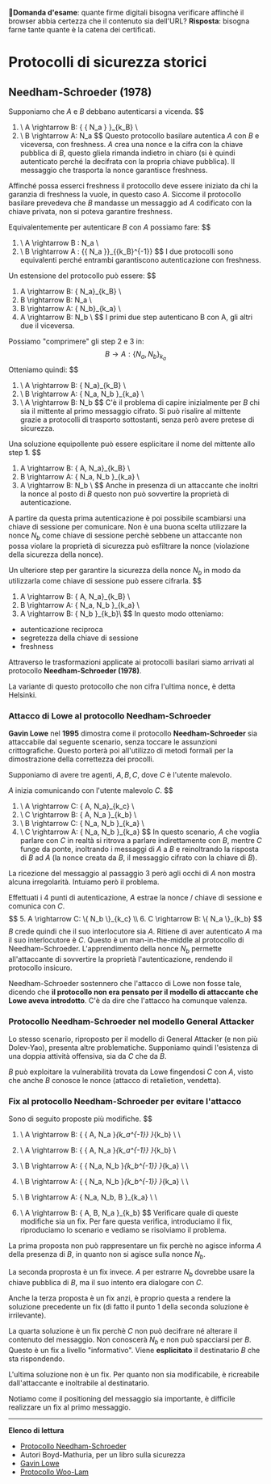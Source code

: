 :pencil:**Domanda d'esame**: quante firme digitali bisogna verificare affinché il browser abbia certezza che il contenuto sia dell'URL?
**Risposta**: bisogna farne tante quante è la catena dei certificati.

# Protocolli di sicurezza storici

## Needham-Schroeder (1978)

Supponiamo che $A$ e $B$ debbano autenticarsi a vicenda.
$$
1. \ A \rightarrow B: { \{ N_a \} }_{k_B} \\
2. \  B \rightarrow A: N_a
$$
Questo protocollo basilare autentica $A$ con $B$ e viceversa, con freshness.
$A$ crea una nonce e la cifra con la chiave pubblica di $B$, questo gliela rimanda indietro in chiaro (si è quindi autenticato perché la decifrata con la propria chiave pubblica). Il messaggio che trasporta la nonce garantisce freshness.

Affinché possa esserci freshness il protocollo deve essere iniziato da chi la garanzia di freshness la vuole, in questo caso $A$.
Siccome il protocollo basilare prevedeva che $B$ mandasse un messaggio ad $A$ codificato con la chiave privata, non si poteva garantire freshness.

Equivalentemente per autenticare $B$ con $A$ possiamo fare:
$$
1. \  A \rightarrow B : N_a \\ 
2. \ B \rightarrow A : {\{ N_a \}}_{{k_B}^{-1}}
$$
I due protocolli sono equivalenti perché entrambi garantiscono autenticazione con freshness.

Un estensione del protocollo può essere:
$$
1. A \rightarrow B: \{ N_a\}_{k_B} \\
2. B \rightarrow B: N_a \\
3. B \rightarrow A: \{ N_b\}_{k_a} \\
4. A \rightarrow B: N_b \\
$$
I primi due step autenticano B con A, gli altri due il viceversa.

Possiamo "comprimere" gli step 2 e 3 in:
$$
B \rightarrow A: \{ N_a, N_b \}_{k_a}
$$
Otteniamo quindi:
$$
1. \ A \rightarrow B: \{ N_a\}_{k_B} \\
2. \ B \rightarrow A: \{ N_a, N_b \}_{k_a} \\
3. \ A \rightarrow B: N_b
$$
C'è il problema di capire inizialmente per $B$ chi sia il mittente al primo messaggio cifrato. Si può risalire al mittente grazie a protocolli di trasporto sottostanti, senza però avere pretese di sicurezza.

Una soluzione equipollente può essere esplicitare il nome del mittente allo step **1**.
$$
1. A \rightarrow B: \{ A, N_a\}_{k_B} \\
2. B \rightarrow A: \{ N_a, N_b \}_{k_a} \\
3. A \rightarrow B: N_b \\
$$
Anche in presenza di un attaccante che inoltri la nonce al posto di $B$ questo non può sovvertire la proprietà di autenticazione.

A partire da questa prima autenticazione è poi possibile scambiarsi una chiave di sessione per comunicare.
Non è una buona scelta utilizzare la nonce $N_b$ come chiave di sessione perchè sebbene un attaccante non possa violare la proprietà di sicurezza può esfiltrare la nonce (violazione della sicurezza della nonce).

Un ulteriore step per garantire la sicurezza della nonce $N_b$ in modo da utilizzarla come chiave di sessione può essere cifrarla.
$$
1. A \rightarrow B: \{ A, N_a\}_{k_B} \\
2. B \rightarrow A: \{ N_a, N_b \}_{k_a} \\
3. A \rightarrow B: \{ N_b \}_{k_b}\\
$$
In questo modo otteniamo:

- autenticazione reciproca
- segretezza della chiave di sessione
- freshness

Attraverso le trasformazioni applicate ai protocolli basilari siamo arrivati al protocollo **Needham-Schroeder (1978)**.

La variante di questo protocollo che non cifra l'ultima nonce, è detta Helsinki.

### Attacco di Lowe al protocollo Needham-Schroeder

**Gavin Lowe** nel **1995** dimostra come il protocollo  **Needham-Schroeder** sia attaccabile dal seguente scenario, senza toccare le assunzioni crittografiche. Questo porterà poi all'utilizzo di metodi formali per la dimostrazione della correttezza dei procolli.

Supponiamo di avere tre agenti, $A, B, C$, dove $C$ è l'utente malevolo.

$A$ inizia comunicando con l'utente malevolo $C$.
$$
1. \ A \rightarrow C: \{ A, N_a\}_{k_c} \\
2. \ C \rightarrow B: \{ A, N_a \}_{k_b} \\
3. \ B \rightarrow C: \{ N_a, N_b \}_{k_a} \\
4. \ C \rightarrow A: \{ N_a, N_b \}_{k_a}
$$
In questo scenario, $A$ che voglia parlare con $C$ in realtà si ritrova a parlare indirettamente con $B$, mentre $C$ funge da ponte, inoltrando i messaggi di $A$ a $B$ e reinoltrando la risposta di $B$ ad $A$ (la nonce creata da $B$, il messaggio cifrato con la chiave di $B$).

La ricezione del messaggio al passaggio 3 però agli occhi di $A$ non mostra alcuna irregolarità. Intuiamo però il problema.

Effettuati i 4 punti di autenticazione, $A$ estrae la nonce / chiave di sessione e comunica con $C$.
$$
5. A \rightarrow C:  \{ N_b \}_{k_c} \\
6. C \rightarrow B: \{ N_a \}_{k_b}
$$
$B$ crede quindi che il suo interlocutore sia $A$. Ritiene di aver autenticato $A$ ma il suo interlocutore è $C$. Questo è un man-in-the-middle al protocollo di Needham-Schroeder.
L'apprendimento della nonce $N_b$ permette all'attaccante di sovvertire la proprietà l'autenticazione, rendendo il protocollo insicuro.

Needham-Schroeder sostennero che l'attacco di Lowe non fosse tale, dicendo che **il protocollo non era pensato per il modello di attaccante che Lowe aveva introdotto**. C'è da dire che l'attacco ha comunque valenza.

### Protocollo Needham-Schroeder nel modello General Attacker

Lo stesso scenario, riproposto per il modello di General Attacker (e non più Dolev-Yao), presenta altre problematiche.
Supponiamo quindi l'esistenza di una doppia attività offensiva, sia da $C$ che da $B$.

$B$ può exploitare la vulnerabilità trovata da Lowe fingendosi $C$ con $A$, visto che anche $B$ conosce le nonce (attacco di retalietion, vendetta).

### Fix al protocollo Needham-Schroeder per evitare l'attacco

Sono di seguito proposte più modifiche.
$$
1. \ A \rightarrow B: \{ \{ A, N_a \}_{k_a^{-1}} \}_{k_b} \\ \\

1.  \ A \rightarrow B: \{ \{ A, N_a \}_{k_a^{-1}} \}_{k_b} \\
2.  \ B \rightarrow A: \{ \{ N_a, N_b \}_{k_b^{-1}} \}_{k_a} \\ \\

2. \ B \rightarrow A: \{ \{ N_a, N_b \}_{k_b^{-1}} \}_{k_a} \\ \\

2. \ B \rightarrow A: \{ N_a, N_b, B \}_{k_a} \\ \\

1. \ A \rightarrow B: \{ A, B, N_a \}_{k_b}
$$
Verificare quale di queste modifiche sia un fix.
Per fare questa verifica, introduciamo il fix, riproduciamo lo scenario e vediamo se risolviamo il problema.

La prima proposta non può rappresentare un fix perchè no agisce informa $A$ della presenza di $B$, in quanto non si agisce sulla nonce $N_b$.

La seconda proprosta è un fix invece. $A$ per estrarre $N_b$ dovrebbe usare la chiave pubblica di $B$, ma il suo intento era dialogare con $C$.

Anche la terza proposta è un fix anzi, è proprio questa a rendere la soluzione precedente un fix (di fatto il punto 1 della seconda soluzione è irrilevante).

La quarta soluzione è un fix perchè $C$ non può decifrare né alterare il contenuto del messaggio. Non conoscerà $N_b$ e non può spacciarsi per $B$. Questo è un fix a livello "informativo". Viene **esplicitato** il destinatario $B$ che sta rispondendo.

L'ultima soluzione non è un fix. Per quanto non sia modificabile, è ricreabile dall'attaccante e inoltrabile al destinatario.

Notiamo come il positioning del messaggio sia importante, è difficile realizzare un fix al primo messaggio.

------

**Elenco di lettura**

- [Protocollo Needham-Schroeder](https://it.wikipedia.org/wiki/Protocollo_di_Needham-Schroeder)
- Autori Boyd-Mathuria, per un libro sulla sicurezza
- [Gavin Lowe](https://en.wikipedia.org/wiki/Gavin_Lowe_(computer_scientist))
- [Protocollo Woo-Lam](https://it.wikipedia.org/wiki/Protocollo_Woo-Lam)